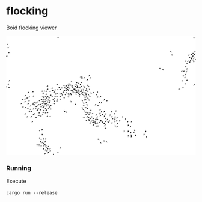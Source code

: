 # flocking

Boid flocking viewer

![screenshot](assets/screenshot.png)

### Running
Execute
```
cargo run --release
```
